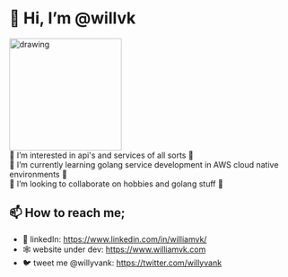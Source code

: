 # 👋 Hi, I’m @willvk

<span>
<img src="https://user-images.githubusercontent.com/5997031/166876160-6f8ffda1-8750-42f8-b3f4-32256320d295.jpeg" alt="drawing" width="200"/>
</span>

<body></br>
👀 I’m interested in api's and services of all sorts 👀  </br>
🌱 I’m currently learning golang service development in AWS cloud native environments 🌱 </br>
💞️ I’m looking to collaborate on hobbies and golang stuff 💞️  </br>
</body>  


## 📫 How to reach me; 
  - 🔗 linkedIn: https://www.linkedin.com/in/williamvk/
  - 🕸️ website under dev: https://www.williamvk.com
  - 🐦 tweet me @willyvank: https://twitter.com/willyvank

<!---
willvk/willvk is a ✨ special ✨ repository because its `README.md` (this file) appears on your GitHub profile.
You can click the Preview link to take a look at your changes.
--->
